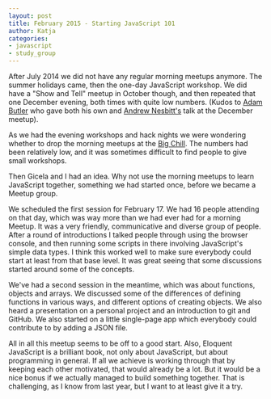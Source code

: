 ```yaml
---
layout: post
title: February 2015 - Starting JavaScript 101
author: Katja 
categories:
- javascript
- study_group
---
```

After July 2014 we did not have any regular morning meetups anymore. The summer holidays came, then the one-day JavaScript workshop. We did have a "Show and Tell" meetup in October though, and then repeated that one December evening, both times with quite low numbers. (Kudos to [Adam Butler](http://twitter.com/labfoo) who gave both his own and [Andrew Nesbitt\'s](http://twitter.com/teabass) talk at the December meetup).

As we had the evening workshops and hack nights we were wondering whether to drop the morning meetups at the [Big Chill](http://wearebigchill.com/venues/bristol/). The numbers had been relatively low, and it was sometimes difficult to find people to give small workshops. 

Then Gicela and I had an idea. Why not use the morning meetups to learn JavaScript together, something we had started once, before we became a Meetup group.

We scheduled the first session for February 17. We had 16 people attending on that day, which was way more than we had ever had for a morning Meetup. It was a very friendly, communicative and diverse group of people. After a round of introductions I talked people through using the browser console, and then running some scripts in there involving JavaScript's simple data types. I think this worked well to make sure everybody could start at least from that base level. It was great seeing that some discussions started around some of the concepts. 

We've had a second session in the meantime, which was about functions, objects and arrays. We discussed some of the differences of defining functions in various ways, and different options of creating objects. We also heard a presentation on a personal project and an introduction to git and GitHub. We also started on a little single-page app which everybody could contribute to by adding a JSON file.

All in all this meetup seems to be off to a good start. Also, Eloquent JavaScript is a brilliant book, not only about JavaScript, but about programming in general. If all we achieve is working through that by keeping each other motivated, that would already be a lot. But it would be a nice bonus if we actually managed to build something together. That is challenging, as I know from last year, but I want to at least give it a try.